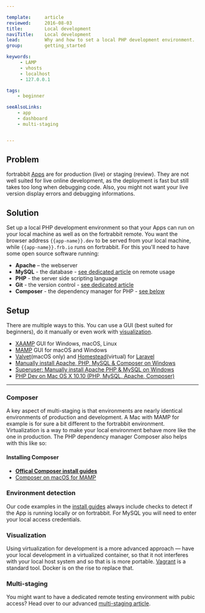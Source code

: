 ```yaml
---

template:     article
reviewed:     2016-08-03
title:        Local development
naviTitle:    Local development
lead:         Why and how to set a local PHP development environment.
group:        getting_started

keywords:
     - LAMP
     - vhosts
     - localhost
     - 127.0.0.1

tags:
    - beginner

seeAlsoLinks:
    - app
    - dashboard
    - multi-staging


---
```


## Problem

fortrabbit [Apps](app) are for production (live) or staging (review). They are not well suited for live online development, as the deployment is fast but still takes too long when debugging code. Also, you might not want your live version display errors and debugging informations.


## Solution

Set up a local PHP development environment so that your Apps can run on your local machine as well as on the fortrabbit remote. You want the browser address `{{app-name}}.dev` to be served from your local machine, while `{{app-name}}.frb.io` runs on fortrabbit. For this you'll need to have some open source software running:

* **Apache** – the webserver
* **MySQL** - the database - [see dedicated article](/mysql) on remote usage
* **PHP** - the server side scripting language
* **Git** - the version control - [see dedicated article](/git)
* **Composer** - the dependency manager for PHP - [see below](#toc-composer)


## Setup

There are multiple ways to this. You can use a GUI (best suited for beginners), do it manually or even work with [visualization](#toc-visualization).

* [XAAMP](https://www.apachefriends.org/index.html) GUI for Windows, macOS, Linux
* [MAMP](https://www.mamp.info/) GUI for macOS and Windows
* [Valvet](https://laravel.com/docs/5.2/valet)(macOS only) and [Homestead](https://laravel.com/docs/5.2/homestead)(virtual) for [Laravel](install-laravel) 
* [Manually install Apache, PHP, MySQL & Composer on Windows](http://heiswayi.github.io/http://heiswayi.github.io/manually-install-apache-php-mysql-composer-on-windows.html.html)
* [Superuser: Manually install Apache PHP & MySQL on Windows](http://superuser.com/questions/748117/how-to-manually-install-apache-php-and-mysql-on-windows)
* [PHP Dev on Mac OS X 10.10 (PHP, MySQL, Apache, Composer)](https://gist.github.com/suvozit/6dda7971e240f0a3f282)


- - -

### Composer

A key aspect of multi-staging is that environments are nearly identical environments of production and development. A Mac with MAMP for example is for sure a bit different to the fortrabbit environment. Virtualization is a way to make your local environment behave more like the one in production. The PHP dependency manager Composer also helps with this like so:

#### Installing Composer

* **[Offical Composer install guides](https://getcomposer.org/download/)**
* [Composer on macOS for MAMP](https://gist.github.com/kkirsche/5710272)


### Environment detection

Our code examples in the [install guides](/#install-guides) always include checks to detect if the App is running locally or on fortrabbit. For MySQL you will need to enter your local access credentials. 



### Visualization

Using virtualization for development is a more advanced approach — have your local development in a virtualized container, so that it not interferes with your local host system and so that is is more portable. [Vagrant](https://www.vagrantup.com/) is a standard tool. Docker is on the rise to replace that.


### Multi-staging

You might want to have a dedicated remote testing environment with pubic access? Head over to our advanced [multi-staging article](multi-staging).



